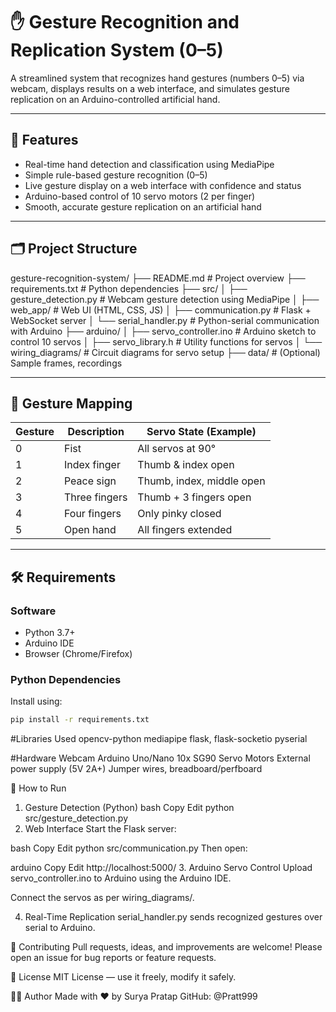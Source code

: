 # ✋ Gesture Recognition and Replication System (0–5)

A streamlined system that recognizes hand gestures (numbers 0–5) via webcam, displays results on a web interface, and simulates gesture replication on an Arduino-controlled artificial hand.

---

## 🚀 Features

- Real-time hand detection and classification using MediaPipe
- Simple rule-based gesture recognition (0–5)
- Live gesture display on a web interface with confidence and status
- Arduino-based control of 10 servo motors (2 per finger)
- Smooth, accurate gesture replication on an artificial hand

---

## 🗂️ Project Structure
gesture-recognition-system/
├── README.md # Project overview
├── requirements.txt # Python dependencies
├── src/
│ ├── gesture_detection.py # Webcam gesture detection using MediaPipe
│ ├── web_app/ # Web UI (HTML, CSS, JS)
│ ├── communication.py # Flask + WebSocket server
│ └── serial_handler.py # Python-serial communication with Arduino
├── arduino/
│ ├── servo_controller.ino # Arduino sketch to control 10 servos
│ ├── servo_library.h # Utility functions for servos
│ └── wiring_diagrams/ # Circuit diagrams for servo setup
├── data/ # (Optional) Sample frames, recordings


---

## 🧠 Gesture Mapping

| Gesture | Description         | Servo State (Example)         |
|---------|---------------------|-------------------------------|
| 0       | Fist                | All servos at 90°             |
| 1       | Index finger        | Thumb & index open            |
| 2       | Peace sign          | Thumb, index, middle open     |
| 3       | Three fingers       | Thumb + 3 fingers open        |
| 4       | Four fingers        | Only pinky closed             |
| 5       | Open hand           | All fingers extended          |

---

## 🛠️ Requirements

### Software

- Python 3.7+
- Arduino IDE
- Browser (Chrome/Firefox)

### Python Dependencies

Install using:

```bash
pip install -r requirements.txt
```

#Libraries Used
opencv-python
mediapipe
flask, flask-socketio
pyserial

#Hardware
Webcam
Arduino Uno/Nano
10x SG90 Servo Motors
External power supply (5V 2A+)
Jumper wires, breadboard/perfboard

🧪 How to Run
1. Gesture Detection (Python)
bash
Copy
Edit
python src/gesture_detection.py
2. Web Interface
Start the Flask server:

bash
Copy
Edit
python src/communication.py
Then open:

arduino
Copy
Edit
http://localhost:5000/
3. Arduino Servo Control
Upload servo_controller.ino to Arduino using the Arduino IDE.

Connect the servos as per wiring_diagrams/.

4. Real-Time Replication
serial_handler.py sends recognized gestures over serial to Arduino.

🤝 Contributing
Pull requests, ideas, and improvements are welcome!
Please open an issue for bug reports or feature requests.

📜 License
MIT License — use it freely, modify it safely.

👨‍💻 Author
Made with ❤️ by Surya Pratap
GitHub: @Pratt999

